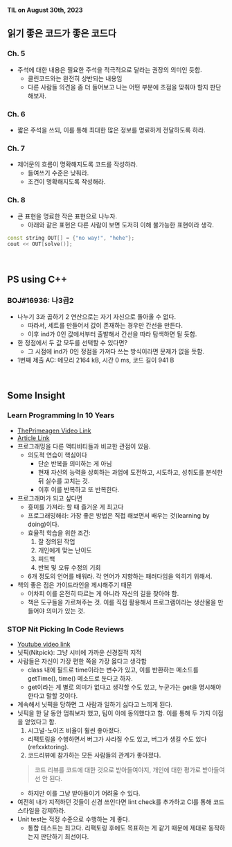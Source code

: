 **TIL on August 30th, 2023**

## 읽기 좋은 코드가 좋은 코드다
### Ch. 5
* 주석에 대한 내용은 필요한 주석을 적극적으로 달라는 권장의 의미인 듯함.
  - 클린코드와는 완전히 상반되는 내용임
  - 다른 사람들 의견을 좀 더 들어보고 나는 어떤 부분에 초점을 맞춰야 할지 판단해보자.

### Ch. 6
* 짧은 주석을 쓰되, 이를 통해 최대한 많은 정보를 명료하게 전달하도록 하라.

### Ch. 7
* 제어문의 흐름이 명확해지도록 코드를 작성하라.
  - 들여쓰기 수준은 낮춰라.
  - 조건이 명확해지도록 작성해라.

### Ch. 8
* 큰 표현을 명료한 작은 표현으로 나누자.
  - 아래와 같은 표현은 다른 사람이 보면 도저히 이해 불가능한 표현이라 생각.
```cpp
const string OUT[] = {"no way!", "hehe"};
cout << OUT[solve()];
```

<br>

## PS using C++
### BOJ#16936: 나3곱2
* 나누기 3과 곱하기 2 연산으로는 자기 자신으로 돌아올 수 없다.
  - 따라서, 세트를 만들어서 값이 존재하는 경우만 간선을 만든다.
  - 이후 ind가 0인 값에서부터 출발해서 간선을 따라 탐색하면 될 듯함.
* 한 정점에서 두 값 모두를 선택할 수 있다면?
  - 그 시점에 ind가 0인 정점을 가져다 쓰는 방식이라면 문제가 없을 듯함.
* 1번째 제출 AC: 메모리 2164 kB, 시간 0 ms, 코드 길이 941 B

<br>

## Some Insight
### Learn Programming In 10 Years 
* [ThePrimeagen Video Link](https://youtu.be/3JokSCmRp_s)
* [Article Link](https://norvig.com/21-days.html)
* 프로그래밍을 다른 액티비티들과 비교한 관점이 있음.
  - 의도적 연습이 핵심이다
    + 단순 반복을 의미하는 게 아님
    + 현재 자신의 능력을 상회하는 과업에 도전하고, 시도하고, 성취도를 분석한 뒤 실수를 고치는 것.
    + 이후 이를 반복하고 또 반복한다.
* 프로그래머가 되고 싶다면
  - 흥미를 가져라: 할 때 즐거운 게 최고다
  - 프로그래밍해라: 가장 좋은 방법은 직접 해보면서 배우는 것(learning by doing)이다.
  - 효율적 학습을 위한 조건:
    1. 잘 정의된 작업
    2. 개인에게 맞는 난이도
    3. 피드백
    4. 반복 및 오류 수정의 기회
  - 6개 정도의 언어를 배워라. 각 언어가 지향하는 패러다임을 익히기 위해서.
* 책의 좋은 점은 가이드라인을 제시해주기 때문
  - 어차피 이를 온전히 따르는 게 아니라 자신의 길을 찾아야 함.
  - 책은 도구들을 가르쳐주는 것. 이를 직접 활용해서 프로그램이라는 생산물을 만들어야 의미가 있는 것.

### STOP Nit Picking In Code Reviews
* [Youtube video link](https://youtu.be/08NlhU4gzdY)
* 닛픽(Nitpick): 그냥 시비에 가까운 신경질적 지적
* 사람들은 자신이 가장 편한 쪽을 가장 옳다고 생각함
  - class 내에 필드로 time이라는 변수가 있고, 이를 반환하는 메소드를 getTime(), time() 메소드로 둔다고 하자.
  - get이라는 게 별로 의미가 없다고 생각할 수도 있고, 누군가는 get을 명시해야 한다고 말할 것이다.
* 계속해서 닛픽을 당하면 그 사람과 일하기 싫다고 느끼게 된다.
* 닛픽을 한 달 동안 멈춰보자 했고, 팀이 이에 동의했다고 함. 이를 통해 두 가지 이점을 얻었다고 함.
  1. 시그널-노이즈 비율이 훨씬 좋아졌다.
    + 리팩토링을 수행하면서 버그가 사라질 수도 있고, 버그가 생길 수도 있다(refxxktoring).
  2. 코드리뷰에 참가하는 모든 사람들의 관계가 좋아졌다.
    > 코드 리뷰를 코드에 대한 것으로 받아들여야지, 개인에 대한 평가로 받아들여선 안 된다.
    + 하지만 이를 그냥 받아들이기 어려울 수 있다.
* 여전히 내가 지적하던 것들이 신경 쓰인다면 lint check를 추가하고 CI를 통해 코드 스타일을 강제하라.
* Unit test는 적정 수준으로 수행하는 게 좋다.
  - 통합 테스트는 최고다. 리팩토링 후에도 목표하는 게 같기 때문에 제대로 동작하는지 판단하기 최선이다.
